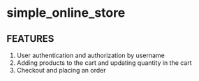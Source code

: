 # simple_online_store

## FEATURES
1. User authentication and authorization by username
2. Adding products to the cart and updating quantity in the cart
3. Checkout and placing an order
